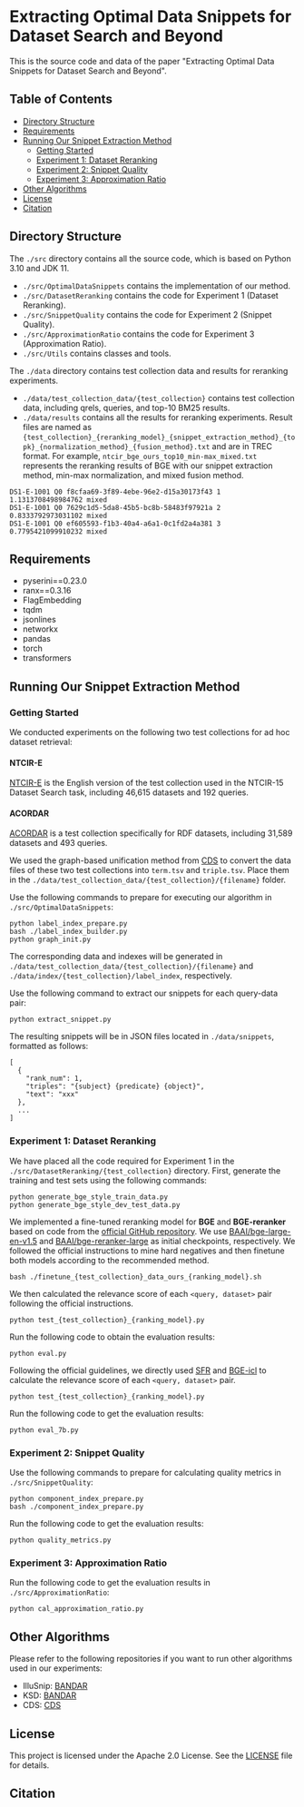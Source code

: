 # Extracting Optimal Data Snippets for Dataset Search and Beyond

This is the source code and data of the paper "Extracting Optimal Data Snippets for Dataset Search and Beyond".

## Table of Contents

- [Directory Structure](#directory-structure)
- [Requirements](#requirements)
- [Running Our Snippet Extraction Method](#running-our-snippet-extraction-method)
  - [Getting Started](#getting-started)
  - [Experiment 1: Dataset Reranking](#experiment-1-dataset-reranking)
  - [Experiment 2: Snippet Quality](#experiment-2-snippet-quality)
  - [Experiment 3: Approximation Ratio](#experiment-3-approximation-ratio)
- [Other Algorithms](#other-algorithms)
- [License](#license)
- [Citation](#citation)

## Directory Structure

The `./src` directory contains all the source code, which is based on Python 3.10 and JDK 11.

- `./src/OptimalDataSnippets` contains the implementation of our method.
- `./src/DatasetReranking` contains the code for Experiment 1 (Dataset Reranking).
- `./src/SnippetQuality` contains the code for Experiment 2 (Snippet Quality).
- `./src/ApproximationRatio` contains the code for Experiment 3 (Approximation Ratio).
- `./src/Utils` contains classes and tools.

The `./data` directory contains test collection data and results for reranking experiments.

- `./data/test_collection_data/{test_collection}` contains test collection data, including qrels, queries, and top-10 BM25 results.
- `./data/results` contains all the results for reranking experiments. Result files are named as `{test_collection}_{reranking_model}_{snippet_extraction_method}_{topk}_{normalization_method}_{fusion_method}.txt` and are in TREC format. For example, `ntcir_bge_ours_top10_min-max_mixed.txt` represents the reranking results of BGE with our snippet extraction method, min-max normalization, and mixed fusion method.


```
DS1-E-1001 Q0 f8cfaa69-3f89-4ebe-96e2-d15a30173f43 1 1.1313708498984762 mixed
DS1-E-1001 Q0 7629c1d5-5da8-45b5-bc8b-58483f97921a 2 0.8333792973031102 mixed
DS1-E-1001 Q0 ef605593-f1b3-40a4-a6a1-0c1fd2a4a381 3 0.7795421099910232 mixed
```

## Requirements

- pyserini==0.23.0
- ranx==0.3.16
- FlagEmbedding
- tqdm
- jsonlines
- networkx
- pandas
- torch
- transformers

## Running Our Snippet Extraction Method

### Getting Started

We conducted experiments on the following two test collections for ad hoc dataset retrieval:

#### NTCIR-E

[NTCIR-E](https://ntcir.datasearch.jp/data_search_1/) is the English version of the test collection used in the NTCIR-15 Dataset Search task, including 46,615 datasets and 192 queries.

#### ACORDAR

[ACORDAR](https://github.com/nju-websoft/ACORDAR) is a test collection specifically for RDF datasets, including 31,589 datasets and 493 queries.

We used the graph-based unification method from [CDS](https://github.com/nju-websoft/CDS) to convert the data files of these two test collections into `term.tsv` and `triple.tsv`. Place them in the `./data/test_collection_data/{test_collection}/{filename}` folder.

Use the following commands to prepare for executing our algorithm in `./src/OptimalDataSnippets`:

```
python label_index_prepare.py
bash ./label_index_builder.py
python graph_init.py
```


The corresponding data and indexes will be generated in `./data/test_collection_data/{test_collection}/{filename}` and `./data/index/{test_collection}/label_index`, respectively.

Use the following command to extract our snippets for each query-data pair:



```
python extract_snippet.py
```


The resulting snippets will be in JSON files located in `./data/snippets`, formatted as follows:



```
[
  {
    "rank_num": 1,
    "triples": "{subject} {predicate} {object}",
    "text": "xxx"
  },
  ...
]
```


### Experiment 1: Dataset Reranking

We have placed all the code required for Experiment 1 in the `./src/DatasetReranking/{test_collection}` directory. First, generate the training and test sets using the following commands:


```
python generate_bge_style_train_data.py
python generate_bge_style_dev_test_data.py
```


We implemented a fine-tuned reranking model for **BGE** and **BGE-reranker** based on code from the [official GitHub repository](https://github.com/FlagOpen/FlagEmbedding). We use [BAAI/bge-large-en-v1.5](https://huggingface.co/BAAI/bge-large-en-v1.5) and [BAAI/bge-reranker-large](https://huggingface.co/BAAI/bge-reranker-large) as initial checkpoints, respectively. We followed the official instructions to mine hard negatives and then finetune both models according to the recommended method.



```
bash ./finetune_{test_collection}_data_ours_{ranking_model}.sh
```


We then calculated the relevance score of each `<query, dataset>` pair following the official instructions.


```
python test_{test_collection}_{ranking_model}.py
```

Run the following code to obtain the evaluation results:

```
python eval.py
```


Following the official guidelines, we directly used [SFR](https://huggingface.co/Salesforce/SFR-Embedding-2_R) and [BGE-icl](https://huggingface.co/BAAI/bge-en-icl) to calculate the relevance score of each `<query, dataset>` pair.



```
python test_{test_collection}_{ranking_model}.py
```


Run the following code to get the evaluation results:


```
python eval_7b.py
```


### Experiment 2: Snippet Quality

Use the following commands to prepare for calculating quality metrics in `./src/SnippetQuality`:



```
python component_index_prepare.py
bash ./component_index_prepare.py
```

Run the following code to get the evaluation results:



```
python quality_metrics.py
```

### Experiment 3: Approximation Ratio

Run the following code to get the evaluation results in `./src/ApproximationRatio`:



```
python cal_approximation_ratio.py
```

## Other Algorithms

Please refer to the following repositories if you want to run other algorithms used in our experiments:

- IlluSnip: [BANDAR](https://github.com/nju-websoft/BANDAR/blob/master/code/src/snippetAlgorithm/IlluSnip.java)
- KSD: [BANDAR](https://github.com/nju-websoft/BANDAR/blob/master/code/src/snippetAlgorithm/KSDSnippet.java)
- CDS: [CDS](https://github.com/nju-websoft/CDS)

## License

This project is licensed under the Apache 2.0 License. See the [LICENSE](LICENSE) file for details.

## Citation
